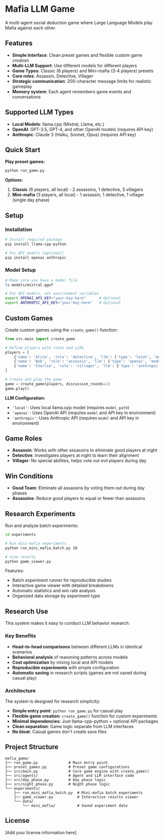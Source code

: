 # Mafia LLM Game

A multi-agent social deduction game where Large Language Models play Mafia against each other.

## Features
- **Simple Interface**: Clean preset games and flexible custom game creation
- **Multi-LLM Support**: Use different models for different players
- **Game Types**: Classic (6 players) and Mini-mafia (3-4 players) presets
- **Core roles**: Assassin, Detective, Villager
- **Strategic communication**: 200-character message limits for realistic gameplay
- **Memory system**: Each agent remembers game events and conversations

## Supported LLM Types
- **Local Models**: llama.cpp (Mistral, Llama, etc.)
- **OpenAI**: GPT-3.5, GPT-4, and other OpenAI models (requires API key)
- **Anthropic**: Claude 3 (Haiku, Sonnet, Opus) (requires API key)

## Quick Start

**Play preset games:**
```bash
python run_game.py
```

**Options:**
1. **Classic** (6 players, all local) - 2 assassins, 1 detective, 3 villagers
2. **Mini-mafia** (3 players, all local) - 1 assassin, 1 detective, 1 villager (single day phase)

## Setup

### Installation
```bash
# Install required package
pip install llama-cpp-python

# For API models (optional)
pip install openai anthropic
```

### Model Setup
```bash
# Make sure you have a model file
ls models/mistral.gguf

# For API models, set environment variables
export OPENAI_API_KEY="your-key-here"      # Optional
export ANTHROPIC_API_KEY="your-key-here"   # Optional
```

## Custom Games

Create custom games using the `create_game()` function:

```python
from src.main import create_game

# Define players with roles and LLMs
players = [
    {'name': 'Alice', 'role': 'detective', 'llm': {'type': 'local', 'model_path': 'models/mistral.gguf'}},
    {'name': 'Bob', 'role': 'assassin', 'llm': {'type': 'openai', 'model': 'gpt-4'}},
    {'name': 'Charlie', 'role': 'villager', 'llm': {'type': 'anthropic', 'model': 'claude-3-sonnet'}},
]

# Create and play the game
game = create_game(players, discussion_rounds=2)
game.play()
```

**LLM Configuration:**
- `'local'`: Uses local llama.cpp model (requires `model_path`)
- `'openai'`: Uses OpenAI API (requires `model` and API key in environment)
- `'anthropic'`: Uses Anthropic API (requires `model` and API key in environment)

## Game Roles

- **Assassin**: Works with other assassins to eliminate good players at night
- **Detective**: Investigates players at night to learn their alignment  
- **Villager**: No special abilities, helps vote out evil players during day

## Win Conditions

- **Good Team**: Eliminate all assassins by voting them out during day phases
- **Assassins**: Reduce good players to equal or fewer than assassins

## Research Experiments

Run and analyze batch experiments:

```bash
cd experiments

# Run mini-mafia experiments
python run_mini_mafia_batch.py 10

# View results
python game_viewer.py
```

Features:
- Batch experiment runner for reproducible studies
- Interactive game viewer with detailed breakdowns
- Automatic statistics and win rate analysis
- Organized data storage by experiment type

## Research Use

This system makes it easy to conduct LLM behavior research:

### Key Benefits
- **Head-to-head comparisons** between different LLMs in identical scenarios
- **Behavioral analysis** of reasoning patterns across models  
- **Cost optimization** by mixing local and API models
- **Reproducible experiments** with simple configuration
- **Automatic saving** in research scripts (games are not saved during casual play)

### Architecture
The system is designed for research simplicity:
- **Simple entry point**: `python run_game.py` for casual play
- **Flexible game creation**: `create_game()` function for custom experiments
- **Minimal dependencies**: Just llama-cpp-python + optional API packages
- **Clean separation**: Game logic separate from LLM interfaces
- **No bloat**: Casual games don't create save files

## Project Structure

```
mafia_game/
├── run_game.py              # Main entry point
├── preset_games.py          # Preset game configurations
├── src/main.py              # Core game engine with create_game()
├── src/agents/              # Agent and LLM interface code
├── src/day_phase.py         # Day phase logic
├── src/night_phase.py       # Night phase logic
└── experiments/
    ├── run_mini_mafia_batch.py  # Mini-mafia batch experiments
    ├── game_viewer.py           # Interactive results viewer
    └── data/
        └── mini_mafia/          # Saved experiment data
```

## License

[Add your license information here]